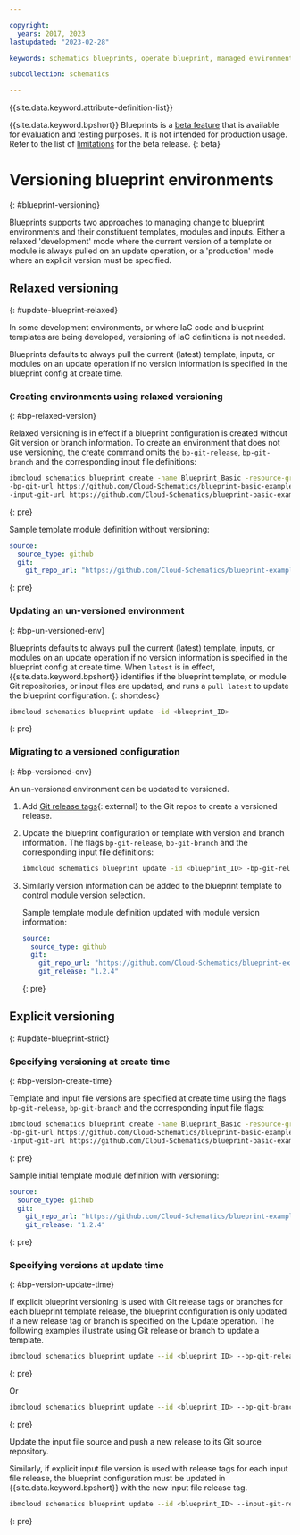 ```yaml
---

copyright:
  years: 2017, 2023
lastupdated: "2023-02-28"

keywords: schematics blueprints, operate blueprint, managed environments

subcollection: schematics

---
```


{{site.data.keyword.attribute-definition-list}}

{{site.data.keyword.bpshort}} Blueprints is a [beta feature](/docs/schematics?topic=schematics-bp-beta-limitations) that is available for evaluation and testing purposes. It is not intended for production usage. Refer to the list of [limitations](/docs/schematics?topic=schematics-bp-beta-limitations#sc-bp-beta-limitation) for the beta release.
{: beta}

# Versioning blueprint environments 
{: #blueprint-versioning}

Blueprints supports two approaches to managing change to blueprint environments and their constituent templates, modules and inputs. Either a relaxed 'development' mode where the current version of a template or module is always pulled on an update operation, or a 'production' mode where an explicit version must be specified. 

## Relaxed versioning
{: #update-blueprint-relaxed} 

In some development environments, or where IaC code and blueprint templates are being developed, versioning of IaC definitions is not needed. 

Blueprints defaults to always pull the current (latest) template, inputs, or modules on an update operation if no version information is specified in the blueprint config at create time. 


### Creating environments using relaxed versioning
{: #bp-relaxed-version}

Relaxed versioning is in effect if a blueprint configuration is created without Git version or branch information. To create an environment that does not use versioning, the create command omits the `bp-git-release`, `bp-git-branch` and the corresponding input file definitions:

```sh
ibmcloud schematics blueprint create -name Blueprint_Basic -resource-group Default \
-bp-git-url https://github.com/Cloud-Schematics/blueprint-basic-example -bp-git-file basic-blueprint.yaml \
-input-git-url https://github.com/Cloud-Schematics/blueprint-basic-example -input-git-file basic-input.yaml 
```
{: pre}

Sample template module definition without versioning:
```yaml
source:
  source_type: github
  git: 
    git_repo_url: "https://github.com/Cloud-Schematics/blueprint-example-modules/tree/main/IBM-ResourceGroup"
```
{: pre}

### Updating an un-versioned environment
{: #bp-un-versioned-env}

Blueprints defaults to always pull the current (latest) template, inputs, or modules on an update operation if no version information is specified in the blueprint config at create time. When `latest` is in effect, {{site.data.keyword.bpshort}} identifies if the blueprint template, or module Git repositories, or input files are updated, and runs a `pull latest` to update the blueprint configuration.
{: shortdesc}

```sh
ibmcloud schematics blueprint update -id <blueprint_ID> 
```
{: pre}

### Migrating to a versioned configuration
{: #bp-versioned-env}

An un-versioned environment can be updated to versioned. 

1. Add [Git release tags](https://docs.github.com/en/repositories/releasing-projects-on-github/managing-releases-in-a-repository){: external} to the Git repos to create a versioned release.   
2. Update the blueprint configuration or template with version and branch information. The flags `bp-git-release`, `bp-git-branch` and the corresponding input file definitions: 
    ```sh
    ibmcloud schematics blueprint update -id <blueprint_ID> -bp-git-release <x.y.z> -input-git-release <x.y.z>
    ```
3. Similarly version information can be added to the blueprint template to control module version selection. 

    Sample template module definition updated with module version information:
    ```yaml
    source:
      source_type: github
      git: 
        git_repo_url: "https://github.com/Cloud-Schematics/blueprint-example-modules/tree/main/IBM-ResourceGroup"
        git_release: "1.2.4"
    ```
    {: pre}

## Explicit versioning
{: #update-blueprint-strict} 

### Specifying versioning at create time
{: #bp-version-create-time}

Template and input file versions are specified at create time using the flags `bp-git-release`, `bp-git-branch` and the corresponding input file flags: 

```sh
ibmcloud schematics blueprint create -name Blueprint_Basic -resource-group Default \
-bp-git-url https://github.com/Cloud-Schematics/blueprint-basic-example -bp-git-file basic-blueprint.yaml --bp-git-release <x.y.z>\
-input-git-url https://github.com/Cloud-Schematics/blueprint-basic-example -input-git-file basic-input.yaml --input-git-release <x.y.z>
```
{: pre}

Sample initial template module definition with versioning:
```yaml
source:
  source_type: github
  git: 
    git_repo_url: "https://github.com/Cloud-Schematics/blueprint-example-modules/tree/main/IBM-ResourceGroup"
    git_release: "1.2.4"
```
{: pre}


### Specifying versions at update time
{: #bp-version-update-time}

If explicit blueprint versioning is used with Git release tags or branches for each blueprint template release, the blueprint configuration is only updated if a new release tag or branch is specified on the Update operation. The following examples illustrate using Git release or branch to update a template. 

```sh
ibmcloud schematics blueprint update --id <blueprint_ID> --bp-git-release <x.y.z>
```
{: pre}

Or 
```sh
ibmcloud schematics blueprint update --id <blueprint_ID> --bp-git-branch <production_test>
```
{: pre}


Update the input file source and push a new release to its Git source repository. 

Similarly, if explicit input file version is used with release tags for each input file release, the blueprint configuration must be updated in {{site.data.keyword.bpshort}} with the new input file release tag.  

```sh
ibmcloud schematics blueprint update --id <blueprint_ID> --input-git-release x.y.z  
```
{: pre}
